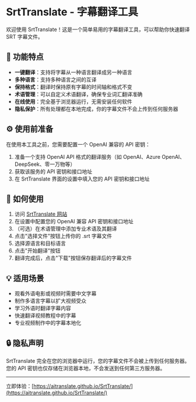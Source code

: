 # SrtTranslate - 字幕翻译工具

欢迎使用 SrtTranslate！这是一个简单易用的字幕翻译工具，可以帮助你快速翻译 SRT 字幕文件。

## 🌟 功能特点

- **一键翻译**：支持将字幕从一种语言翻译成另一种语言
- **多种语言**：支持多种语言之间的互译
- **保持格式**：翻译时保持原有字幕的时间轴和格式不变
- **术语管理**：可以自定义术语翻译，确保专业词汇翻译准确
- **在线使用**：完全基于浏览器运行，无需安装任何软件
- **隐私保护**：所有处理都在本地完成，你的字幕文件不会上传到任何服务器

## ⚙️ 使用前准备

在使用本工具之前，您需要配置一个 OpenAI 兼容的 API 密钥：

1. 准备一个支持 OpenAI API 格式的翻译服务（如 OpenAI、Azure OpenAI、DeepSeek、零一万物等）
2. 获取该服务的 API 密钥和接口地址
3. 在 SrtTranslate 界面的设置中填入您的 API 密钥和接口地址

## 🚀 如何使用

1. 访问 [SrtTranslate 网站](https://aitranslate.github.io/SrtTranslate/)
2. 在设置中配置您的 OpenAI 兼容 API 密钥和接口地址
3. （可选）在术语管理中添加专业术语及其翻译
4. 点击"选择文件"按钮上传你的 .srt 字幕文件
5. 选择源语言和目标语言
6. 点击"开始翻译"按钮
7. 翻译完成后，点击"下载"按钮保存翻译后的字幕文件

## 💡 适用场景

- 观看外语电影或视频时需要中文字幕
- 制作多语言字幕以扩大视频受众
- 学习外语时翻译字幕内容
- 快速翻译视频教程中的字幕
- 专业视频制作中的字幕本地化

## 🔒 隐私声明

SrtTranslate 完全在您的浏览器中运行，您的字幕文件不会被上传到任何服务器。您的 API 密钥也仅存储在浏览器本地，不会发送到任何第三方服务器。

---

立即体验：[https://aitranslate.github.io/SrtTranslate/](https://aitranslate.github.io/SrtTranslate/)